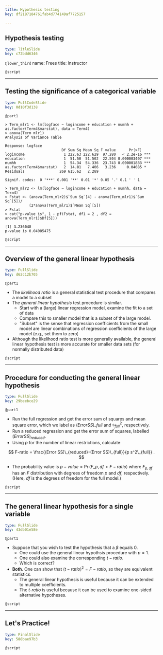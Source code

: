 ```yaml
---
title: Hypothesis testing
key: df2187184761fab4d774149af7725157

---
```

## Hypothesis testing

```yaml
type: TitleSlide
key: c72bdd6346
```





`@lower_third`
name: Frees
title: Instructor

`@script`




---
## Testing the significance of a categorical variable

```yaml
type: FullCodeSlide
key: 0d10f3d138
```

`@part1`
```
> Term_mlr1 <- lm(logface ~ logincome + education + numhh + as.factor(Term4$marstat), data = Term4)
> anova(Term_mlr1)
Analysis of Variance Table

Response: logface
                          Df Sum Sq Mean Sq F value      Pr(>F)    
logincome                  1 222.63 222.629  97.280   < 2.2e-16 ***
education                  1  51.50  51.502  22.504 0.000003407 ***
numhh                      1  54.34  54.336  23.743 0.000001883 ***
as.factor(Term4$marstat)   2  14.81   7.406   3.236     0.04085 *  
Residuals                269 615.62   2.289                        

Signif. codes:  0 '***' 0.001 '**' 0.01 '*' 0.05 '.' 0.1 ' ' 1

> Term_mlr2 <- lm(logface ~ logincome + education + numhh, data = Term4)
> Fstat <- (anova(Term_mlr2)$`Sum Sq`[4] - anova(Term_mlr1)$`Sum Sq`[5])/
           (2*anova(Term_mlr1)$`Mean Sq`[5])
> Fstat
> cat("p-value is", 1 - pf(Fstat, df1 = 2 , df2 = anova(Term_mlr1)$Df[5]))

[1] 3.236048
p-value is 0.04085475

```





`@script`




---
## Overview of the general linear hypothesis

```yaml
type: FullSlide
key: d62c12b705
```

`@part1`
- The *likelihood ratio* is a general statistical test procedure that compares a model to a subset
- The *general linear hypothesis* test procedure is similar.
    - Start with a (large) linear regression model, examine the fit to a set of data
    - Compare this to smaller model that is a subset of the large model.
    - "Subset" is the sense that regression coefficients from the small model are linear combinations of regression coefficients of the large model (e.g., set them to zero)
- Although the likelihood ratio test is more generally available, the general linear hypothesis test is more accurate for smaller data sets (for normally distributed data)





`@script`




---
## Procedure for conducting the general linear hypothesis

```yaml
type: FullSlide
key: 29beebce29
```

`@part1`
- Run the full regression and get the error sum of squares and mean square error, which we label as $(Error SS)\_{full}$ and $s^2_{full}$, respectively.
- Run a reduced regression and get the error sum of squares, labelled $(Error SS)_{reduced}$.
- Using $p$ for the number of linear restrictions, calculate

$$
F-ratio = \frac{(Error SS)\_{reduced}-(Error SS)\_{full}}{p s^2\_{full}} .
$$
- The probability value is $p-value = \Pr(F\_{p,df} > F-ratio)$ where $F_{p,df}$ has an *F* distribution with  degrees of freedom *p* and  *df*, respectively. (Here, *df* is the degrees of freedom for the full model.)





`@script`




---
## The general linear hypothesis for a single variable

```yaml
type: FullSlide
key: 43db01e58e
```

`@part1`
- Suppose that you wish to test the hypothesis that a $\beta$ equals 0.
    - One could use the general linear hypothsis procedure with $p=1$.
    - One could also examine the corresponding $t-ratio$.
    - Which is correct?
-  **Both**. One can show that $(t-ratio)^2 = F-ratio$, so they are equivalent statistics.
    - The general linear hypothesis is useful because it can be extended to multiple coefficients.
    - The *t-ratio* is useful because it can be used to examine one-sided alternative hypotheses.





`@script`




---
## Let's Practice!

```yaml
type: FinalSlide
key: 588bae97b3
```






`@script`




